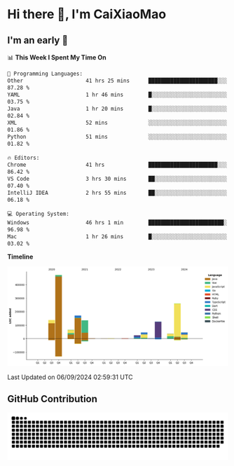 # Hi there 👋, I'm CaiXiaoMao

## I'm an early 🐤
<!--START_SECTION:waka-->
📊 **This Week I Spent My Time On** 

```text
💬 Programming Languages: 
Other                    41 hrs 25 mins      ██████████████████████░░░   87.28 % 
YAML                     1 hr 46 mins        █░░░░░░░░░░░░░░░░░░░░░░░░   03.75 % 
Java                     1 hr 20 mins        █░░░░░░░░░░░░░░░░░░░░░░░░   02.84 % 
XML                      52 mins             ░░░░░░░░░░░░░░░░░░░░░░░░░   01.86 % 
Python                   51 mins             ░░░░░░░░░░░░░░░░░░░░░░░░░   01.82 % 

🔥 Editors: 
Chrome                   41 hrs              ██████████████████████░░░   86.42 % 
VS Code                  3 hrs 30 mins       ██░░░░░░░░░░░░░░░░░░░░░░░   07.40 % 
IntelliJ IDEA            2 hrs 55 mins       ██░░░░░░░░░░░░░░░░░░░░░░░   06.18 % 

💻 Operating System: 
Windows                  46 hrs 1 min        ████████████████████████░   96.98 % 
Mac                      1 hr 26 mins        █░░░░░░░░░░░░░░░░░░░░░░░░   03.02 % 
```

**Timeline**

![Lines of Code chart](https://raw.githubusercontent.com/caixiaomao/caixiaomao/main/assets/bar_graph.png)


 Last Updated on 06/09/2024 02:59:31 UTC
<!--END_SECTION:waka-->

## GitHub Contribution
<picture>
  <source media="(prefers-color-scheme: dark)" srcset="/dist/snake/github-contribution-grid-snake-dark.svg" />
  <source media="(prefers-color-scheme: light)" srcset="/dist/snake/github-contribution-grid-snake.svg" />
  <img alt="github contribution grid snake animation" src="/dist/snake/github-contribution-grid-snake.svg" />
</picture>
